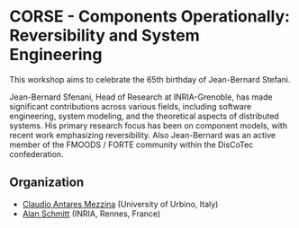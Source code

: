 # CORSE - Components Operationally: Reversibility and System Engineering

This workshop aims to celebrate the 65th birthday of Jean-Bernard Stefani.

Jean-Bernard Sfenani, Head of Research at INRIA-Grenoble, has made significant contributions across various fields, including software engineering, system modeling, and the theoretical aspects of distributed systems. His primary research focus has been on component models, with recent work emphasizing reversibility. Also Jean-Bernard was an active member of the FMOODS / FORTE community within the DisCoTec confederation.

## Organization

- [Claudio Antares Mezzina]()  (University of Urbino, Italy)
- [Alan Schmitt]() (INRIA, Rennes, France) 
